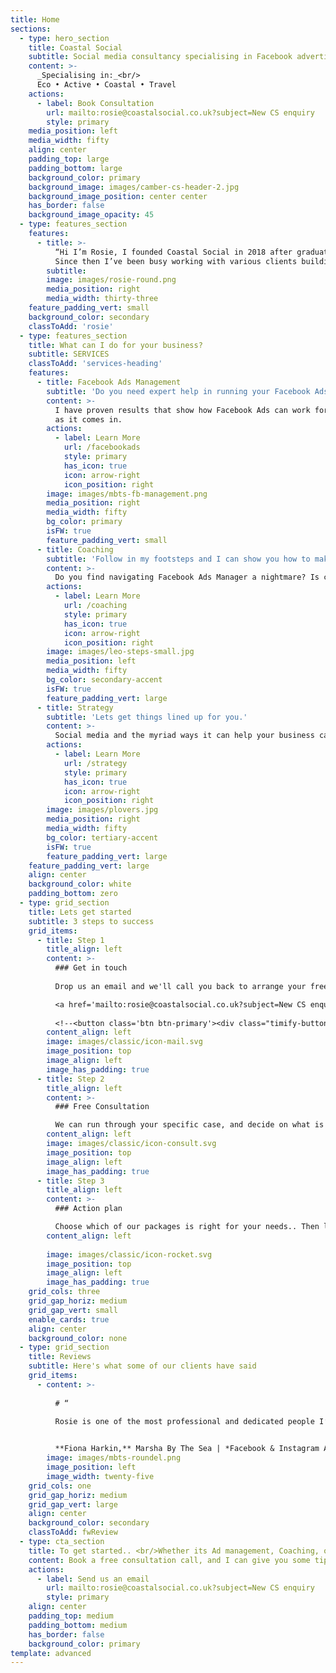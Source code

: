 ```yaml
---
title: Home
sections:
  - type: hero_section
    title: Coastal Social
    subtitle: Social media consultancy specialising in Facebook advertising to help your business have its day in the sun
    content: >-
      _Specialising in:_<br/>
      Eco • Active • Coastal • Travel
    actions:
      - label: Book Consultation
        url: mailto:rosie@coastalsocial.co.uk?subject=New CS enquiry
        style: primary
    media_position: left
    media_width: fifty
    align: center
    padding_top: large
    padding_bottom: large
    background_color: primary
    background_image: images/camber-cs-header-2.jpg
    background_image_position: center center
    has_border: false
    background_image_opacity: 45
  - type: features_section
    features:
      - title: >-
          “Hi I’m Rosie, I founded Coastal Social in 2018 after graduating from Digital Mums with an Advanced Diploma in Social Media Marketing.
          Since then I’ve been busy working with various clients building their businesses through the online platforms of Facebook, Instagram & Twitter”
        subtitle: 
        image: images/rosie-round.png
        media_position: right
        media_width: thirty-three
    feature_padding_vert: small
    background_color: secondary
    classToAdd: 'rosie'
  - type: features_section
    title: What can I do for your business?
    subtitle: SERVICES
    classToAdd: 'services-heading'
    features:
      - title: Facebook Ads Management
        subtitle: 'Do you need expert help in running your Facebook Ads? Are you currently running Ads with no strategy or clue what the data is telling you?'
        content: >-
          I have proven results that show how Facebook Ads can work for your business.  I can build and implement strategic advertising campaigns, optimise these ads to best reach your objective and confidently identify next steps by interpreting the data<br/>
          as it comes in.
        actions:
          - label: Learn More
            url: /facebookads
            style: primary
            has_icon: true
            icon: arrow-right
            icon_position: right
        image: images/mbts-fb-management.png
        media_position: right
        media_width: fifty
        bg_color: primary
        isFW: true
        feature_padding_vert: small
      - title: Coaching
        subtitle: 'Follow in my footsteps and I can show you how to make the most out of social media marketing.'
        content: >-
          Do you find navigating Facebook Ads Manager a nightmare? Is campaign analysis something you constantly put off? Do you want to work with someone who knows what they’re doing? To plan out a campaign strategy that really starts to do what you want it to for your business?
        actions:
          - label: Learn More
            url: /coaching
            style: primary
            has_icon: true
            icon: arrow-right
            icon_position: right
        image: images/leo-steps-small.jpg
        media_position: left
        media_width: fifty
        bg_color: secondary-accent
        isFW: true
        feature_padding_vert: large
      - title: Strategy
        subtitle: 'Lets get things lined up for you.'
        content: >-
          Social media and the myriad ways it can help your business can be overwhelming. From knowing what a hashtag is, to planning a campaign of FB ads and everything in between. We can evaluate your current offering, and work with you to create a concrete plan going forwards, so you have tangible tasks to put in place, and can watch your online presence grow.
        actions:
          - label: Learn More
            url: /strategy
            style: primary
            has_icon: true
            icon: arrow-right
            icon_position: right
        image: images/plovers.jpg
        media_position: right
        media_width: fifty
        bg_color: tertiary-accent
        isFW: true
        feature_padding_vert: large
    feature_padding_vert: large
    align: center
    background_color: white
    padding_bottom: zero
  - type: grid_section
    title: Lets get started
    subtitle: 3 steps to success
    grid_items:
      - title: Step 1
        title_align: left
        content: >-
          ### Get in touch
          
          Drop us an email and we'll call you back to arrange your free consultation.

          <a href='mailto:rosie@coastalsocial.co.uk?subject=New CS enquiry' class='btn btn-primary'>Send us an email 🚀</a>
          
          <!--<button class='btn btn-primary'><div class="timify-button" data-account-id="5f674fe70fa9e411e1f80185">Book appointment online</div></button>-->
        content_align: left
        image: images/classic/icon-mail.svg
        image_position: top
        image_align: left
        image_has_padding: true
      - title: Step 2
        title_align: left
        content: >-
          ### Free Consultation

          We can run through your specific case, and decide on what is the best course of action for you.
        content_align: left
        image: images/classic/icon-consult.svg
        image_position: top
        image_align: left
        image_has_padding: true
      - title: Step 3
        title_align: left
        content: >-
          ### Action plan

          Choose which of our packages is right for your needs.. Then lets get to work!
        content_align: left
        
        image: images/classic/icon-rocket.svg
        image_position: top
        image_align: left
        image_has_padding: true
    grid_cols: three
    grid_gap_horiz: medium
    grid_gap_vert: small
    enable_cards: true
    align: center
    background_color: none
  - type: grid_section
    title: Reviews
    subtitle: Here's what some of our clients have said
    grid_items:
      - content: >-
          
          # “
          
          Rosie is one of the most professional and dedicated people I’ve had the pleasure of working with. Her knowledge of Facebook advertising has made a distinct difference to Marsha By The Sea. Rosie not only immediately grasped the nature of my business but saw each campaign through with immaculate detail and excellent communication. Beyond that, Rosie is a quality person - intelligent, diligent and supportive.


          **Fiona Harkin,** Marsha By The Sea | *Facebook & Instagram Ad client*
        image: images/mbts-roundel.png
        image_position: left
        image_width: twenty-five
    grid_cols: one
    grid_gap_horiz: medium
    grid_gap_vert: large
    align: center
    background_color: secondary
    classToAdd: fwReview
  - type: cta_section
    title: To get started.. <br/>Whether its Ad management, Coaching, or Strategy
    content: Book a free consultation call, and I can give you some tips & advice, so we can make a plan thats right for you.
    actions:
      - label: Send us an email
        url: mailto:rosie@coastalsocial.co.uk?subject=New CS enquiry
        style: primary
    align: center
    padding_top: medium
    padding_bottom: medium
    has_border: false
    background_color: primary
template: advanced
---
```

